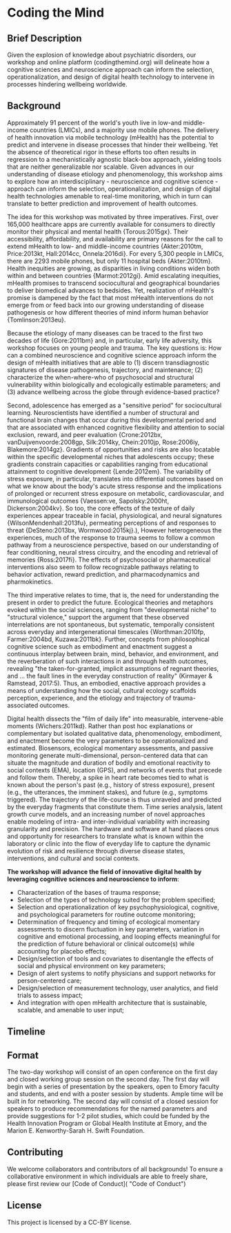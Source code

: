 # Coding the Mind
## Brief Description
Given the explosion of knowledge about psychiatric disorders, our workshop and online platform (codingthemind.org) will delineate how a cognitive sciences and neuroscience approach can inform the selection, operationalization, and design of digital health technology to intervene in processes hindering wellbeing worldwide.
## Background

Approximately 91 percent of the world's youth live in low-and middle-income countries (LMICs), and a majority use mobile phones. The delivery of health innovation via mobile technology (mHealth) has the potential to predict and intervene in disease processes that hinder their wellbeing. Yet the absence of theoretical rigor in these efforts too often results in regression to a mechanistically agnostic black-box approach, yielding tools that are neither generalizable nor scalable. Given advances in our understanding of disease etiology and phenomenology, this workshop aims to explore how an interdisciplinary - neuroscience and cognitive science - approach can inform the selection, operationalization, and design of digital health technologies amenable to real-time monitoring, which in turn can translate to better prediction and improvement of health outcomes. 

The idea for this workshop was motivated by three imperatives.  First, over 165,000 healthcare apps are currently available for consumers to directly monitor their physical and mental health {Torous:2015gx}. Their accessibility, affordability, and availability are primary reasons for the call to extend mHealth to low- and middle-income countries {Akter:2010tm, Price:2013kt, Hall:2014cc, Onnela:2016di}. For every 5,300 people in LMICs, there are 2293 mobile phones, but only 11 hospital beds {Akter:2010tm}. Health inequities are growing, as disparities in living conditions widen both within and between countries {Marmot:2012gi}. Amid escalating inequities, mHealth promises to transcend sociocultural and geographical boundaries to deliver biomedical advances to bedsides. Yet, realization of mHealth's promise is dampened by the fact that most mHealth interventions do not emerge from or feed back into our growing understanding of disease pathogenesis or how different theories of mind inform human behavior {Tomlinson:2013eu}. 

Because the etiology of many diseases can be traced to the first two decades of life {Gore:2011bm} and, in particular, early life adversity, this workshop focuses on young people and trauma. The key questions is: How can a combined neuroscience and cognitive science approach inform the design of mHealth initiatives that are able to (1) discern transdiagnostic signatures of disease pathogenesis, trajectory, and maintenance; (2) characterize the when-where-who of psychosocial and structural vulnerability within biologically and ecologically estimable parameters; and (3) advance wellbeing across the globe through evidence-based practice? 

Second, adolescence has emerged as a "sensitive period" for sociocultural learning. Neuroscientists have identified a number of structural and functional brain changes that occur during this developmental period and that are associated with enhanced cognitive flexibility and attention to social exclusion, reward, and peer evaluation {Crone:2012bx, vanDuijvenvoorde:2008gp, Silk:2014ky, Chein:2010jp, Rose:2006iy, Blakemore:2014gz}. Gradients of opportunities and risks are also locatable within the specific developmental niches that adolescents occupy; these gradients constrain capacities or capabilities ranging from educational attainment to cognitive development {Lende:2012em}. The variability of stress exposure, in particular, translates into differential outcomes based on what we know about the body's acute stress response and the implications of prolonged or recurrent stress exposure on metabolic, cardiovascular, and immunological outcomes {Vaessen:ve, Sapolsky:2000ht, Dickerson:2004kv}. So too, the core effects of the texture of daily experiences appear traceable in facial, physiological, and neural signatures {WilsonMendenhall:2013fu}, permeating perceptions of and responses to threat {DeSteno:2013bx, Wormwood:2015kj}.), However heterogeneous the experiences, much of the response to trauma seems to follow a common pathway from a neuroscience perspective, based on our understanding of fear conditioning, neural stress circuitry, and the encoding and retrieval of memories {Ross:2017fi}. The effects of psychosocial or pharmaceutical interventions also seem to follow recognizable pathways relating to behavior activation, reward prediction, and pharmacodynamics and pharmokinetics. 

The third imperative relates to time, that is, the need for understanding the present in order to predict the future. Ecological theories and metaphors evoked within the social sciences, ranging from "developmental niche" to "structural violence," support the argument that these observed interrelations are not spontaneous, but systematic, temporally consistent across everyday and intergenerational timescales {Worthman:2010fp, Farmer:2004bd, Kuzawa:2011bk}. Further, concepts from philosophical cognitive science such as embodiment and enactment suggest a continuous interplay between brain, mind, behavior, and environment, and the reverberation of such interactions in and through health outcomes, revealing "the taken-for-granted, implicit assumptions of regnant theories, and … the fault lines in the everyday construction of reality" (Kirmayer & Ramstead, 2017:5). Thus, an embodied, enactive approach provides a means of understanding how the social, cultural ecology scaffolds perception, experience, and the etiology and trajectory of trauma-associated outcomes. 

Digital health dissects the "film of daily life" into measurable, intervene-able moments {Wichers:2011kd}. Rather than post hoc explanations or complementary but isolated qualitative data, phenomenology, embodiment, and enactment become the very parameters to be operationalized and estimated. Biosensors, ecological momentary assessments, and passive monitoring generate multi-dimensional, person-centered data that can situate the magnitude and duration of bodily and emotional reactivity to social contexts (EMA), location (GPS), and networks of events that precede and follow them. Thereby, a spike in heart rate becomes tied to what is known about the person's past (e.g., history of stress exposure), present (e.g., the utterances, the imminent stakes), and future (e.g., symptoms triggered). The trajectory of the life-course is thus unraveled and predicted by the everyday fragments that constitute them. Time series analysis, latent growth curve models, and an increasing number of novel approaches enable modeling of intra- and inter-individual variability with increasing granularity and precision. The hardware and software at hand places onus and opportunity for researchers to translate what is known within the laboratory or clinic into the flow of everyday life to capture the dynamic evolution of risk and resilience through diverse disease states, interventions, and cultural and social contexts. 

**The workshop will advance the field of innovative digital health by leveraging cognitive sciences and neuroscience to inform**: 
* Characterization of the bases of trauma response; 
* Selection of the types of technology suited for the problem specified; 
* Selection and operationalization of key psychophysiological, cognitive, and psychological parameters for routine outcome monitoring; 
* Determination of frequency and timing of ecological momentary assessments to discern fluctuation in key parameters, variation in cognitive and emotional processing, and looping effects meaningful for the prediction of future behavioral or clinical outcome(s) while accounting for placebo effects; 
* Design/selection of tools and covariates to disentangle the effects of social and physical environment on key parameters; 
* Design of alert systems to notify physicians and support networks for person-centered care; 
* Design/selection of measurement technology, user analytics, and field trials to assess impact; 
* And integration with open mHealth architecture that is sustainable, scalable, and amenable to user input; 

## Timeline

## Format
The two-day workshop will consist of an open conference on the first day and closed working group session on the second day. The first day will begin with a series of presentation by the speakers, open to Emory faculty and students, and end with a poster session by students. Ample time will be built in for networking. The second day will consist of a closed session for speakers to produce recommendations for the named parameters and provide suggestions for 1-2 pilot studies, which could be funded by the Health Innovation Program or Global Health Institute at Emory, and the Marion E. Kenworthy-Sarah H. Swift Foundation.

## Contributing
We welcome collaborators and contributors of all backgrounds! To ensure a collaborative environment in which individuals are able to freely share, please first review our [Code of Conduct]( "Code of Conduct")

## License
This project is licensed by a CC-BY license. 
